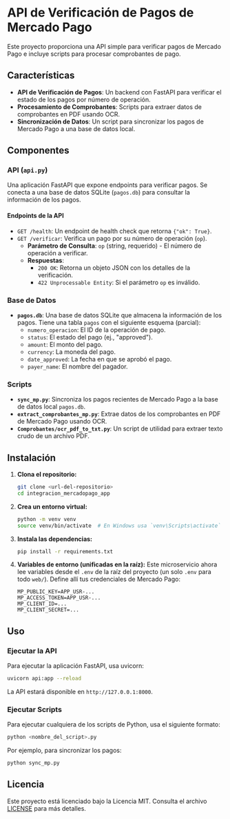 # API de Verificación de Pagos de Mercado Pago

Este proyecto proporciona una API simple para verificar pagos de Mercado Pago e incluye scripts para procesar comprobantes de pago.

## Características

-   **API de Verificación de Pagos**: Un backend con FastAPI para verificar el estado de los pagos por número de operación.
-   **Procesamiento de Comprobantes**: Scripts para extraer datos de comprobantes en PDF usando OCR.
-   **Sincronización de Datos**: Un script para sincronizar los pagos de Mercado Pago a una base de datos local.

## Componentes

### API (`api.py`)

Una aplicación FastAPI que expone endpoints para verificar pagos. Se conecta a una base de datos SQLite (`pagos.db`) para consultar la información de los pagos.

#### Endpoints de la API

-   `GET /health`: Un endpoint de health check que retorna `{"ok": True}`.
-   `GET /verificar`: Verifica un pago por su número de operación (`op`).
    -   **Parámetro de Consulta**: `op` (string, requerido) - El número de operación a verificar.
    -   **Respuestas**:
        -   `200 OK`: Retorna un objeto JSON con los detalles de la verificación.
        -   `422 Unprocessable Entity`: Si el parámetro `op` es inválido.

### Base de Datos

-   **`pagos.db`**: Una base de datos SQLite que almacena la información de los pagos. Tiene una tabla `pagos` con el siguiente esquema (parcial):
    -   `numero_operacion`: El ID de la operación de pago.
    -   `status`: El estado del pago (ej., "approved").
    -   `amount`: El monto del pago.
    -   `currency`: La moneda del pago.
    -   `date_approved`: La fecha en que se aprobó el pago.
    -   `payer_name`: El nombre del pagador.

### Scripts

-   **`sync_mp.py`**: Sincroniza los pagos recientes de Mercado Pago a la base de datos local `pagos.db`.
-   **`extract_comprobantes_mp.py`**: Extrae datos de los comprobantes en PDF de Mercado Pago usando OCR.
-   **`Comprobantes/ocr_pdf_to_txt.py`**: Un script de utilidad para extraer texto crudo de un archivo PDF.

## Instalación

1.  **Clona el repositorio:**
    ```bash
    git clone <url-del-repositorio>
    cd integracion_mercadopago_app
    ```

2.  **Crea un entorno virtual:**
    ```bash
    python -m venv venv
    source venv/bin/activate  # En Windows usa `venv\Scripts\activate`
    ```

3.  **Instala las dependencias:**
    ```bash
    pip install -r requirements.txt
    ```

4.  **Variables de entorno (unificadas en la raíz):**
    Este microservicio ahora lee variables desde el `.env` de la raíz del proyecto (un solo `.env` para todo `web/`).
    Define allí tus credenciales de Mercado Pago:
    ```
    MP_PUBLIC_KEY=APP_USR-...
    MP_ACCESS_TOKEN=APP_USR-...
    MP_CLIENT_ID=...
    MP_CLIENT_SECRET=...
    ```

## Uso

### Ejecutar la API

Para ejecutar la aplicación FastAPI, usa uvicorn:

```bash
uvicorn api:app --reload
```

La API estará disponible en `http://127.0.0.1:8000`.

### Ejecutar Scripts

Para ejecutar cualquiera de los scripts de Python, usa el siguiente formato:

```bash
python <nombre_del_script>.py
```

Por ejemplo, para sincronizar los pagos:
```bash
python sync_mp.py
```

## Licencia

Este proyecto está licenciado bajo la Licencia MIT. Consulta el archivo [LICENSE](LICENSE) para más detalles.
